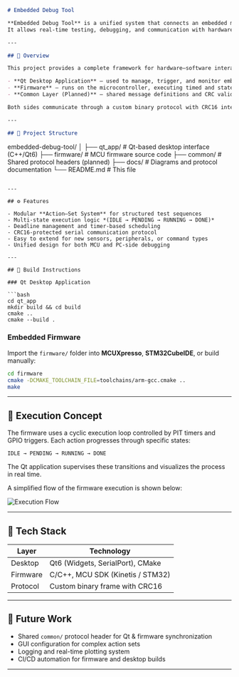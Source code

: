 ```markdown
# Embedded Debug Tool

**Embedded Debug Tool** is a unified system that connects an embedded microcontroller firmware with a Qt-based desktop application.  
It allows real-time testing, debugging, and communication with hardware devices through UART, SPI, or other interfaces.

---

## 🔧 Overview

This project provides a complete framework for hardware–software interaction:

- **Qt Desktop Application** – used to manage, trigger, and monitor embedded actions  
- **Firmware** – runs on the microcontroller, executing timed and state-based actions  
- **Common Layer (Planned)** – shared message definitions and CRC validation logic  

Both sides communicate through a custom binary protocol with CRC16 integrity checking, supporting sequenced task execution and feedback.

---

## 📁 Project Structure

```

embedded-debug-tool/
│
├── qt_app/           # Qt-based desktop interface (C++/Qt6)
├── firmware/         # MCU firmware source code
├── common/           # Shared protocol headers (planned)
├── docs/             # Diagrams and protocol documentation
└── README.md         # This file

````

---

## ⚙️ Features

- Modular **Action–Set System** for structured test sequences  
- Multi-state execution logic *(IDLE → PENDING → RUNNING → DONE)*  
- Deadline management and timer-based scheduling  
- CRC16-protected serial communication protocol  
- Easy to extend for new sensors, peripherals, or command types  
- Unified design for both MCU and PC-side debugging  

---

## 🚀 Build Instructions

### Qt Desktop Application

```bash
cd qt_app
mkdir build && cd build
cmake ..
cmake --build .
````

### Embedded Firmware

Import the `firmware/` folder into **MCUXpresso**, **STM32CubeIDE**, or build manually:

```bash
cd firmware
cmake -DCMAKE_TOOLCHAIN_FILE=toolchains/arm-gcc.cmake ..
make
```

---

## 🧠 Execution Concept

The firmware uses a cyclic execution loop controlled by PIT timers and GPIO triggers.
Each action progresses through specific states:

```
IDLE → PENDING → RUNNING → DONE
```

The Qt application supervises these transitions and visualizes the process in real time.

A simplified flow of the firmware execution is shown below:

![Execution Flow](docs/execution_flow.png)

---

## 🧱 Tech Stack

| Layer    | Technology                       |
| -------- | -------------------------------- |
| Desktop  | Qt6 (Widgets, SerialPort), CMake |
| Firmware | C/C++, MCU SDK (Kinetis / STM32) |
| Protocol | Custom binary frame with CRC16   |

---

## 🧩 Future Work

* Shared `common/` protocol header for Qt & firmware synchronization
* GUI configuration for complex action sets
* Logging and real-time plotting system
* CI/CD automation for firmware and desktop builds

---
```
